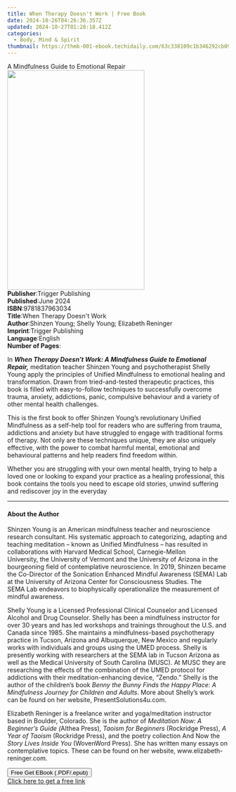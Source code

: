 ```yaml
---
title: When Therapy Doesn't Work | Free Book
date: 2024-10-26T04:26:36.357Z
updated: 2024-10-27T01:28:18.412Z
categories:
  - Body, Mind & Spirit
thumbnail: https://thmb-001-ebook.techidaily.com/63c338109c1b346292cb09ce163b6a2b8c64902081828a1cedfa396accd5180e.jpg
---
```

<main id="book-container">
  <div class="flex flex-col">
    <div class="book-brief flex-1 py-6 px-4 sm:p-6 md:py-10 md:px-8">
      <!-- brief-->
      <div class="book-brief-main">A Mindfulness Guide to Emotional Repair</div>
    </div>
    <div
      class="book-meta-info flex-1 grid gap-4 col-start-1 col-end-3 row-start-1 sm:mb-6 sm:grid-cols-4 lg:gap-6 lg:col-start-2 lg:row-end-6 lg:row-span-6 lg:mb-0"
    >
      <div
        class="book-meta-info-left place-content-center mt-4 p-4 text-sm leading-6 col-start-2 col-span-2 dark:text-slate-400"
      >
        <img
          class="w-full h-500 object-cover rounded-lg sm:h-255 sm:col-span-2 lg:col-span-full"
          src="https://img-001-ebook.techidaily.com/543bb5836f0f001ccf640b9b6f30e9092c52821966cc3a99e7d0ecbf443f813d.jpg"
          alt=""
          width="312"
          height="500"
        />
      </div>
      <div
        class="book-meta-info-right mt-2 col-start-1 row-start-2 col-span-3 self-center"
      >
        <!-- meta data  -->
        <div class="flex flex-col px-4 md:px-8">
          <div class="flex-1">
            <strong>Publisher</strong>:<span class="px-2"
              >Trigger Publishing</span
            >
          </div>
          <div class="flex-1">
            <strong>Published</strong>:<span class="px-2">June 2024</span>
          </div>
          <div class="flex-1">
            <strong>ISBN</strong>:<span class="px-2">9781837963034</span>
          </div>
          <div class="flex-1">
            <strong>Title</strong>:<span class="px-2"
              >When Therapy Doesn&#39;t Work</span
            >
          </div>
          <div class="flex-1">
            <strong>Author</strong>:<span class="px-2"
              >Shinzen Young; Shelly Young; Elizabeth Reninger</span
            >
          </div>
          <div class="flex-1">
            <strong>Imprint</strong>:<span class="px-2"
              >Trigger Publishing</span
            >
          </div>
          <div class="flex-1">
            <strong>Language</strong>:<span class="px-2">English</span>
          </div>
          <div class="flex-1">
            <strong>Number of Pages</strong>:<span class="px-2"></span>
          </div>
        </div>
      </div>
    </div>
    <div class="book-description flex-1 py-6 px-4 sm:p-6 md:py-10 md:px-8">
      <div class="book-description-main">
        <div accordion-content="" id="description">
          <p>
            In
            <b
              ><i
                >When Therapy Doesn’t Work: A Mindfulness Guide to Emotional
                Repair,</i
              ></b
            >
            meditation teacher Shinzen&nbsp;<span
              >Young and psychotherapist Shelly Young apply the principles of
              Unified Mindfulness to emotional healing&nbsp;</span
            ><span
              >and transformation. Drawn from tried-and-tested therapeutic
              practices, this book is filled with easy-to-follow&nbsp;</span
            ><span
              >techniques to successfully overcome trauma, anxiety, addictions,
              panic, compulsive behaviour and a variety&nbsp;</span
            ><span>of other mental health challenges.</span>
          </p>
          <p>
            This is the first book to offer Shinzen Young’s revolutionary
            Unified Mindfulness as a self-help tool&nbsp;<span
              >for readers who are suffering from trauma, addictions and anxiety
              but have struggled to engage&nbsp;</span
            ><span
              >with traditional forms of therapy. Not only are these techniques
              unique, they are also uniquely effective, with&nbsp;</span
            ><span
              >the power to combat harmful mental, emotional and behavioural
              patterns and help readers find freedom&nbsp;</span
            ><span>within.</span>
          </p>
          <p>
            Whether you are struggling with your own mental health, trying to
            help a loved one or looking to expand&nbsp;<span
              >your practice as a healing professional, this book contains the
              tools you need to escape old stories, unwind&nbsp;</span
            ><span>suffering and rediscover joy in the everyday</span>
          </p>
        </div>
        <div class="accordion-fader"></div>
      </div>
    </div>
    <div class="book-excerpts flex-1 py-6 px-4 sm:p-6 md:py-10 md:px-8">
      <!-- excerpts-->
      <div class="book-excerpts-main">
        <hr />
        <h4 class="placeholder placeholder-heading">
          <span>About the Author</span>
        </h4>
        <p></p>
        <p>
          Shinzen Young is an American mindfulness teacher and neuroscience
          research consultant. His&nbsp;systematic approach to categorizing,
          adapting and teaching meditation – known as Unified&nbsp;Mindfulness –
          has resulted in collaborations with Harvard Medical School,
          Carnegie-Mellon University,&nbsp;the University of Vermont and the
          University of Arizona in the bourgeoning field of
          contemplative&nbsp;neuroscience. In 2019, Shinzen became the
          Co-Director of the Sonication Enhanced Mindful&nbsp;Awareness (SEMA)
          Lab at the University of Arizona Center for Consciousness Studies. The
          SEMA&nbsp;Lab endeavors to biophysically operationalize the
          measurement of mindful awareness.&nbsp;
        </p>
        <p>
          Shelly Young is a Licensed Professional Clinical Counselor and
          Licensed Alcohol and Drug&nbsp;Counselor. Shelly has been a
          mindfulness instructor for over 30 years and has led workshops
          and&nbsp;trainings throughout the U.S. and Canada since 1985. She
          maintains a mindfulness-based&nbsp;psychotherapy practice in Tucson,
          Arizona and Albuquerque, New Mexico and regularly works with
          individuals and groups using the UMED process. Shelly is presently
          working with researchers at the&nbsp;SEMA lab in Tucson Arizona as
          well as the Medical University of South Carolina (MUSC). At
          MUSC&nbsp;they are researching the effects of the combination of the
          UMED protocol for addictions with their&nbsp;meditation-enhancing
          device, “Zendo.” Shelly is the author of the children’s book<i>
            Benny the Bunny&nbsp;Finds the Happy Place: A Mindfulness Journey
            for Children and Adults</i
          >. More about Shelly’s work can&nbsp;be found on her website,
          PresentSolutions4u.com.&nbsp;
        </p>
        <p>
          Elizabeth Reninger is a freelance writer and yoga/meditation
          instructor based in Boulder, Colorado.&nbsp;She is the author of
          <i>Meditation Now: A Beginner’s Guide (</i>Althea Press),
          <i>Taoism for Beginners&nbsp;</i>(Rockridge Press),
          <i>A Year of Taoism </i>(Rockridge Press), and the poetry collection
          And Now the <i>Story&nbsp;Lives Inside You</i> (WovenWord Press). She
          has written many essays on contemplative topics. These&nbsp;can be
          found on her website, www.elizabeth-reninger.com.
        </p>
        <p></p>
        <p></p>
      </div>
    </div>
    <div
      class="book-about-author flex-1 py-6 px-4 sm:p-6 md:py-10 md:px-8"
    ></div>
    <div class="book-free-get flex-1 py-6 px-4 sm:p-6 md:py-10 md:px-8">
      <button
        id="btn-free-get"
        class="bg-blue-500 hover:bg-blue-700 text-white font-bold py-2 px-4 rounded"
      >
        Free Get EBook (.PDF/.epub)
      </button>
      <div id="countdown-display" class="px-2 text-lg mt-2"></div>
      <a
        id="free-link"
        class="hidden bg-blue-500 hover:bg-blue-700 text-white font-bold py-2 px-4 rounded"
        href="https://www.ebooks.com/en-us/book/211131618/when-therapy-doesn-t-work/shinzen-young/"
        target="_blank"
        >Click here to get a free link</a
      >
    </div>
    <script>
      let countdownTime = 0;
      let countdownInterval = null;
      document
        .getElementById('btn-free-get')
        .addEventListener('click', startCountdown);
      function startCountdown() {
        countdownTime = new Date().getTime() + 60000 * 3;
        countdownInterval = setInterval(updateCountdown, 1000);
        document.getElementById('btn-free-get').disabled = true;
        document
          .getElementById('btn-free-get')
          .classList.add('bg-gray-500', 'cursor-not-allowed');
      }
      function updateCountdown() {
        let currentTime = new Date().getTime();
        let timeLeft = countdownTime - currentTime;
        let secondsLeft = Math.floor(timeLeft / 1000);
        document.getElementById('countdown-display').innerHTML =
          `Remaining time: ${secondsLeft} seconds.`;
        if (secondsLeft <= 0) {
          clearInterval(countdownInterval);
          document.getElementById('btn-free-get').classList.add('hidden');
          document.getElementById('free-link').classList.remove('hidden');
          document.getElementById('countdown-display').innerHTML = '';
        }
      }
    </script>
  </div>
</main>

<ins class="adsbygoogle"
      style="display:block"
      data-ad-client="ca-pub-7571918770474297"
      data-ad-slot="8358498916"
      data-ad-format="auto"
      data-full-width-responsive="true"></ins>
    